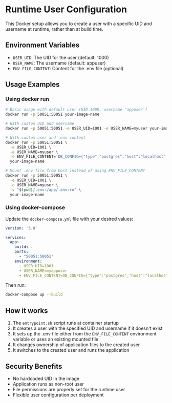 # Runtime User Configuration

This Docker setup allows you to create a user with a specific UID and username at runtime, rather than at build time.

## Environment Variables

- `USER_UID`: The UID for the user (default: 1000)
- `USER_NAME`: The username (default: appuser)
- `ENV_FILE_CONTENT`: Content for the .env file (optional)

## Usage Examples

### Using docker run

```bash
# Basic usage with default user (UID 1000, username 'appuser')
docker run -p 50051:50051 your-image-name

# With custom UID and username
docker run -p 50051:50051 -e USER_UID=1001 -e USER_NAME=myuser your-image-name

# With custom user and .env content
docker run -p 50051:50051 \
  -e USER_UID=1001 \
  -e USER_NAME=myuser \
  -e ENV_FILE_CONTENT='DB_CONFIG={"type":"postgres","host":"localhost","user":"postgres", "password":"P@ssw0rd","database":"testd"}' \
  your-image-name

# Mount .env file from host instead of using ENV_FILE_CONTENT
docker run -p 50051:50051 \
  -e USER_UID=1001 \
  -e USER_NAME=myuser \
  -v "$(pwd)/.env:/app/.env:ro" \
  your-image-name
```

### Using docker-compose

Update the `docker-compose.yml` file with your desired values:

```yaml
version: '3.8'

services:
  app:
    build: .
    ports:
      - "50051:50051"
    environment:
      - USER_UID=1001
      - USER_NAME=myappuser
      - ENV_FILE_CONTENT=DB_CONFIG={"type":"postgres","host":"localhost","user":"postgres", "password":"P@ssw0rd","database":"testd"}
```

Then run:

```bash
docker-compose up --build
```

## How it works

1. The `entrypoint.sh` script runs at container startup
2. It creates a user with the specified UID and username if it doesn't exist
3. It sets up the .env file either from the `ENV_FILE_CONTENT` environment variable or uses an existing mounted file
4. It changes ownership of application files to the created user
5. It switches to the created user and runs the application

## Security Benefits

- No hardcoded UID in the image
- Application runs as non-root user
- File permissions are properly set for the runtime user
- Flexible user configuration per deployment
